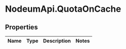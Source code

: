 # NodeumApi.QuotaOnCache

## Properties

Name | Type | Description | Notes
------------ | ------------- | ------------- | -------------


